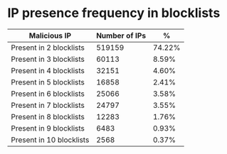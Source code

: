 # IP presence frequency in blocklists
| Malicious IP | Number of IPs | % |
|----|----|----|
| Present in 2 blocklists | 519159 | 74.22% |
| Present in 3 blocklists | 60113 | 8.59% |
| Present in 4 blocklists | 32151 | 4.60% |
| Present in 5 blocklists | 16858 | 2.41% |
| Present in 6 blocklists | 25066 | 3.58% |
| Present in 7 blocklists | 24797 | 3.55% |
| Present in 8 blocklists | 12283 | 1.76% |
| Present in 9 blocklists | 6483 | 0.93% |
| Present in 10 blocklists | 2568 | 0.37% |
